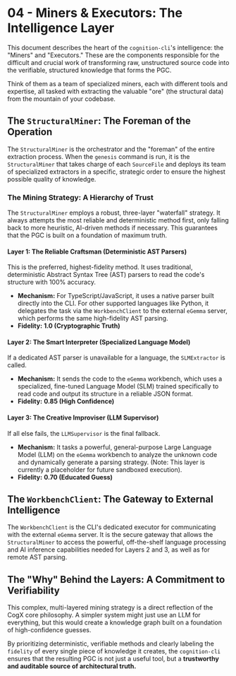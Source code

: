# 04 - Miners & Executors: The Intelligence Layer

This document describes the heart of the `cognition-cli`'s intelligence: the "Miners" and "Executors." These are the components responsible for the difficult and crucial work of transforming raw, unstructured source code into the verifiable, structured knowledge that forms the PGC.

Think of them as a team of specialized miners, each with different tools and expertise, all tasked with extracting the valuable "ore" (the structural data) from the mountain of your codebase.

## The `StructuralMiner`: The Foreman of the Operation

The `StructuralMiner` is the orchestrator and the "foreman" of the entire extraction process. When the `genesis` command is run, it is the `StructuralMiner` that takes charge of each `SourceFile` and deploys its team of specialized extractors in a specific, strategic order to ensure the highest possible quality of knowledge.

### The Mining Strategy: A Hierarchy of Trust

The `StructuralMiner` employs a robust, three-layer "waterfall" strategy. It always attempts the most reliable and deterministic method first, only falling back to more heuristic, AI-driven methods if necessary. This guarantees that the PGC is built on a foundation of maximum truth.

#### **Layer 1: The Reliable Craftsman (Deterministic AST Parsers)**

This is the preferred, highest-fidelity method. It uses traditional, deterministic Abstract Syntax Tree (AST) parsers to read the code's structure with 100% accuracy.

- **Mechanism:** For TypeScript/JavaScript, it uses a native parser built directly into the CLI. For other supported languages like Python, it delegates the task via the `WorkbenchClient` to the external `eGemma` server, which performs the same high-fidelity AST parsing.
- **Fidelity:** **1.0 (Cryptographic Truth)**

#### **Layer 2: The Smart Interpreter (Specialized Language Model)**

If a dedicated AST parser is unavailable for a language, the `SLMExtractor` is called.

- **Mechanism:** It sends the code to the `eGemma` workbench, which uses a specialized, fine-tuned Language Model (SLM) trained specifically to read code and output its structure in a reliable JSON format.
- **Fidelity:** **0.85 (High Confidence)**

#### **Layer 3: The Creative Improviser (LLM Supervisor)**

If all else fails, the `LLMSupervisor` is the final fallback.

- **Mechanism:** It tasks a powerful, general-purpose Large Language Model (LLM) on the `eGemma` workbench to analyze the unknown code and dynamically generate a parsing strategy. (Note: This layer is currently a placeholder for future sandboxed execution).
- **Fidelity:** **0.70 (Educated Guess)**

## The `WorkbenchClient`: The Gateway to External Intelligence

The `WorkbenchClient` is the CLI's dedicated executor for communicating with the external `eGemma` server. It is the secure gateway that allows the `StructuralMiner` to access the powerful, off-the-shelf language processing and AI inference capabilities needed for Layers 2 and 3, as well as for remote AST parsing.

## The "Why" Behind the Layers: A Commitment to Verifiability

This complex, multi-layered mining strategy is a direct reflection of the CogX core philosophy. A simpler system might just use an LLM for everything, but this would create a knowledge graph built on a foundation of high-confidence guesses.

By prioritizing deterministic, verifiable methods and clearly labeling the `fidelity` of every single piece of knowledge it creates, the `cognition-cli` ensures that the resulting PGC is not just a useful tool, but a **trustworthy and auditable source of architectural truth.**
